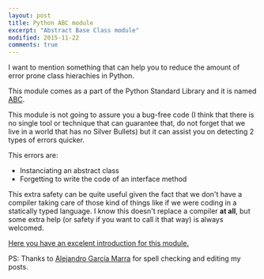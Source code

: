 ```yaml
---
layout: post
title: Python ABC module
excerpt: "Abstract Base Class module"
modified: 2015-11-22
comments: true
---
```


I want to mention something that can help you to reduce the amount of error prone class hierachies in Python.

This module comes as a part of the Python Standard Library and it is named [ABC](https://docs.python.org/2/library/abc.html).

This module is not going to assure you a bug-free code (I think that there is no single tool or technique that can guarantee that, do not forget that we live in a world that has no Silver Bullets) but it can assist you on detecting 2 types of errors quicker.

This errors are:

- Instanciating an abstract class
- Forgetting to write the code of an interface method

This extra safety can be quite useful given the fact that we don't have a compiler taking care of those kind of things like if we were coding in a statically typed language. I know this doesn't replace a compiler **at all**, but some extra help (or safety if you want to call it that way) is always welcomed.

[Here you have an excelent introduction for this module.](https://dbader.org/blog/abstract-base-classes-in-python)

PS: Thanks to [Alejandro García Marra](https://github.com/alegmarra) for spell checking and editing my posts.
